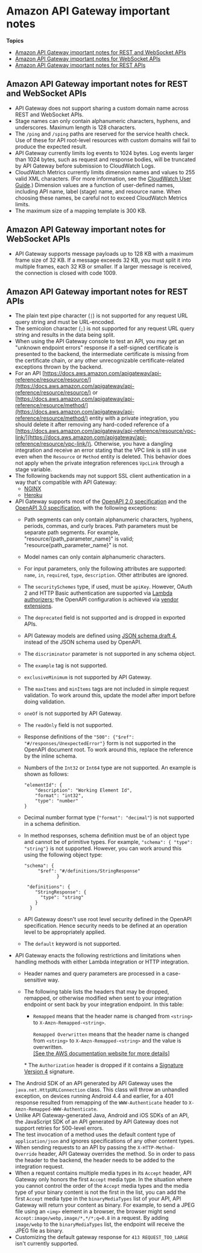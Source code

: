 # Amazon API Gateway important notes<a name="api-gateway-known-issues"></a>

**Topics**
+ [Amazon API Gateway important notes for REST and WebSocket APIs](#api-gateway-known-issues-all-apis)
+ [Amazon API Gateway important notes for WebSocket APIs](#api-gateway-known-issues-websocket-apis)
+ [Amazon API Gateway important notes for REST APIs](#api-gateway-known-issues-rest-apis)

## Amazon API Gateway important notes for REST and WebSocket APIs<a name="api-gateway-known-issues-all-apis"></a>
+ API Gateway does not support sharing a custom domain name across REST and WebSocket APIs\.
+ Stage names can only contain alphanumeric characters, hyphens, and underscores\. Maximum length is 128 characters\.
+ The `/ping` and `/sping` paths are reserved for the service health check\. Use of these for API root\-level resources with custom domains will fail to produce the expected result\.
+ API Gateway currently limits log events to 1024 bytes\. Log events larger than 1024 bytes, such as request and response bodies, will be truncated by API Gateway before submission to CloudWatch Logs\.
+ CloudWatch Metrics currently limits dimension names and values to 255 valid XML characters\. \(For more information, see the [CloudWatch User Guide](https://docs.aws.amazon.com/AmazonCloudWatch/latest/monitoring/cloudwatch_concepts.html#Dimension)\.\) Dimension values are a function of user\-defined names, including API name, label \(stage\) name, and resource name\. When choosing these names, be careful not to exceed CloudWatch Metrics limits\.
+ The maximum size of a mapping template is 300 KB\.

## Amazon API Gateway important notes for WebSocket APIs<a name="api-gateway-known-issues-websocket-apis"></a>
+ API Gateway supports message payloads up to 128 KB with a maximum frame size of 32 KB\. If a message exceeds 32 KB, you must split it into multiple frames, each 32 KB or smaller\. If a larger message is received, the connection is closed with code 1009\.

## Amazon API Gateway important notes for REST APIs<a name="api-gateway-known-issues-rest-apis"></a>
+ The plain text pipe character \(`|`\) is not supported for any request URL query string and must be URL\-encoded\.
+ The semicolon character \(`;`\) is not supported for any request URL query string and results in the data being split\.
+ When using the API Gateway console to test an API, you may get an "unknown endpoint errors" response if a self\-signed certificate is presented to the backend, the intermediate certificate is missing from the certificate chain, or any other unrecognizable certificate\-related exceptions thrown by the backend\.
+ For an API [https://docs.aws.amazon.com/apigateway/api-reference/resource/resource/](https://docs.aws.amazon.com/apigateway/api-reference/resource/resource/) or [https://docs.aws.amazon.com/apigateway/api-reference/resource/method/](https://docs.aws.amazon.com/apigateway/api-reference/resource/method/) entity with a private integration, you should delete it after removing any hard\-coded reference of a [https://docs.aws.amazon.com/apigateway/api-reference/resource/vpc-link/](https://docs.aws.amazon.com/apigateway/api-reference/resource/vpc-link/)\. Otherwise, you have a dangling integration and receive an error stating that the VPC link is still in use even when the `Resource` or `Method` entity is deleted\. This behavior does not apply when the private integration references `VpcLink` through a stage variable\.
+ The following backends may not support SSL client authentication in a way that's compatible with API Gateway:
  + [NGINX](https://nginx.org/en/)
  +  [Heroku](https://www.heroku.com/)
+ API Gateway supports most of the [OpenAPI 2\.0 specification](https://github.com/OAI/OpenAPI-Specification/blob/master/versions/2.0.md) and the [OpenAPI 3\.0 specification](https://github.com/OAI/OpenAPI-Specification/blob/master/versions/3.0.1.md), with the following exceptions:
  + Path segments can only contain alphanumeric characters, hyphens, periods, commas, and curly braces\. Path parameters must be separate path segments\. For example, "resource/\{path\_parameter\_name\}" is valid; "resource\{path\_parameter\_name\}" is not\.
  + Model names can only contain alphanumeric characters\.
  + For input parameters, only the following attributes are supported: `name`, `in`, `required`, `type`, `description`\. Other attributes are ignored\.
  + The `securitySchemes` type, if used, must be `apiKey`\. However, OAuth 2 and HTTP Basic authentication are supported via [Lambda authorizers](apigateway-use-lambda-authorizer.md); the OpenAPI configuration is achieved via [vendor extensions](api-gateway-swagger-extensions-authorizer.md)\. 
  + The `deprecated` field is not supported and is dropped in exported APIs\.
  + API Gateway models are defined using [JSON schema draft 4](https://tools.ietf.org/html/draft-zyp-json-schema-04), instead of the JSON schema used by OpenAPI\.
  + The `discriminator` parameter is not supported in any schema object\.
  + The `example` tag is not supported\.
  + `exclusiveMinimum` is not supported by API Gateway\.
  + The `maxItems` and `minItems` tags are not included in simple request validation\. To work around this, update the model after import before doing validation\.
  + `oneOf` is not supported by API Gateway\.
  + The `readOnly` field is not supported\.
  + Response definitions of the `"500": {"$ref": "#/responses/UnexpectedError"}` form is not supported in the OpenAPI document root\. To work around this, replace the reference by the inline schema\.
  + Numbers of the `Int32` or `Int64` type are not supported\. An example is shown as follows:

    ```
    "elementId": {
        "description": "Working Element Id",
        "format": "int32",
        "type": "number"
    }
    ```
  + Decimal number format type \(`"format": "decimal"`\) is not supported in a schema definition\.
  + In method responses, schema definition must be of an object type and cannot be of primitive types\. For example, `"schema": { "type": "string"}` is not supported\. However, you can work around this using the following object type:

    ```
    "schema": {
         "$ref": "#/definitions/StringResponse"
                }
    
     "definitions": {
        "StringResponse": {
          "type": "string"
        }
      }
    ```
  + API Gateway doesn't use root level security defined in the OpenAPI specification\. Hence security needs to be defined at an operation level to be appropriately applied\.
  + The `default` keyword is not supported\.
+ API Gateway enacts the following restrictions and limitations when handling methods with either Lambda integration or HTTP integration\.
  + Header names and query parameters are processed in a case\-sensitive way\.
  + The following table lists the headers that may be dropped, remapped, or otherwise modified when sent to your integration endpoint or sent back by your integration endpoint\. In this table:
    + `Remapped` means that the header name is changed from `<string>` to `X-Amzn-Remapped-<string>`\.

      `Remapped Overwritten` means that the header name is changed from `<string>` to `X-Amzn-Remapped-<string>` and the value is overwritten\.    
[\[See the AWS documentation website for more details\]](http://docs.aws.amazon.com/apigateway/latest/developerguide/api-gateway-known-issues.html)

    \* The `Authorization` header is dropped if it contains a [Signature Version 4](https://docs.aws.amazon.com/general/latest/gr/signature-version-4.html) signature\.
+ The Android SDK of an API generated by API Gateway uses the `java.net.HttpURLConnection` class\. This class will throw an unhandled exception, on devices running Android 4\.4 and earlier, for a 401 response resulted from remapping of the `WWW-Authenticate` header to `X-Amzn-Remapped-WWW-Authenticate`\. 
+  Unlike API Gateway\-generated Java, Android and iOS SDKs of an API, the JavaScript SDK of an API generated by API Gateway does not support retries for 500\-level errors\. 
+  The test invocation of a method uses the default content type of `application/json` and ignores specifications of any other content types\. 
+ When sending requests to an API by passing the `X-HTTP-Method-Override` header, API Gateway overrides the method\. So in order to pass the header to the backend, the header needs to be added to the integration request\.
+  When a request contains multiple media types in its `Accept` header, API Gateway only honors the first `Accept` media type\. In the situation where you cannot control the order of the `Accept` media types and the media type of your binary content is not the first in the list, you can add the first `Accept` media type in the `binaryMediaTypes` list of your API, API Gateway will return your content as binary\. For example, to send a JPEG file using an `<img>` element in a browser, the browser might send `Accept:image/webp,image/*,*/*;q=0.8` in a request\. By adding `image/webp` to the `binaryMediaTypes` list, the endpoint will receive the JPEG file as binary\. 
+ Customizing the default gateway response for `413 REQUEST_TOO_LARGE` isn't currently supported\.